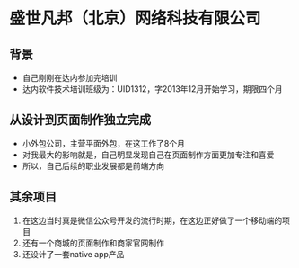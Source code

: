 # 盛世凡邦（北京）网络科技有限公司

## 背景

* 自己刚刚在达内参加完培训
* 达内软件技术培训班级为：UID1312，字2013年12月开始学习，期限四个月

## 从设计到页面制作独立完成

* 小外包公司，主营平面外包，在这工作了8个月
* 对我最大的影响就是，自己明显发现自己在页面制作方面更加专注和喜爱
* 所以，自己后续的职业发展都是前端方向

## 其余项目

1. 在这边当时真是微信公众号开发的流行时期，在这边正好做了一个移动端的项目
2. 还有一个商城的页面制作和商家官网制作
3. 还设计了一套native app产品

